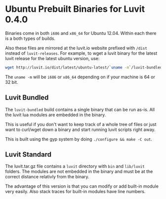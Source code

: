 # Ubuntu Prebuilt Binaries for Luvit 0.4.0

Binaries come in both `i686` and `x86_64` for Ubuntu 12.04.  Within each there is a both types of builds.

Also these files are mirrored at the luvit.io website prefixed with `/dist` instead of `luvit-releases`.  For example, to wget a luvit binary for the latest luvit release for the latest ubuntu version, use:

```bash
wget http://luvit.io/dist/latest/ubuntu-latest/`uname -m`/luvit-bundled/luvit
```

The `uname -m` will be `i686` or `x86_64` depending on if your machine is 64 or 32 bit.

## Luvit Bundled

The `luvit-bundled` build contains a single binary that can be run as-is.  All the luvit lua modules are embedded in the binary.  

This is useful if you don't want to keep track of a whole tree of files or just want to curl/wget down a binary and start running luvit scripts right away.

This is built using the gyp system by doing `./configure && make -C out`.

## Luvit Standard

The luvit.tar.gz file contains a `luvit` directory with `bin` and `lib/luvit` folders.  The modules are not embedded in the binary and must be at the correct distance relativly from the binary.

The advantage of this version is that you can modify or add built-in module very easily.  Also stack traces for built-in modules have line numbers.
